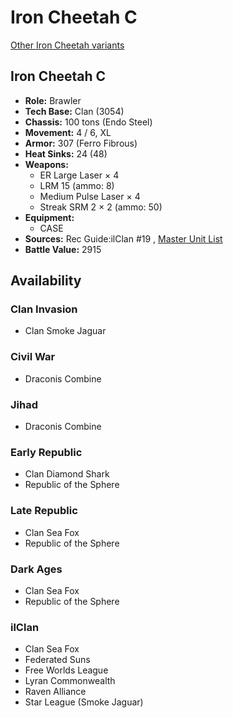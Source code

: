 # Iron Cheetah C 

[Other Iron Cheetah variants](../iron_cheetah.md) 

## Iron Cheetah C 

- **Role:** Brawler 
- **Tech Base:** Clan (3054) 
- **Chassis:** 100 tons (Endo Steel) 
- **Movement:** 4 / 6, XL 
- **Armor:** 307 (Ferro Fibrous) 
- **Heat Sinks:** 24 (48) 
- **Weapons:** 
  - ER Large Laser × 4 
  - LRM 15 (ammo: 8) 
  - Medium Pulse Laser × 4 
  - Streak SRM 2 × 2 (ammo: 50) 
- **Equipment:** 
  - CASE 
- **Sources:** Rec Guide:ilClan #19 , [Master Unit List](http://masterunitlist.info/Unit/Details/8322) 
- **Battle Value:** 2915 

## Availability 

### Clan Invasion 

- Clan Smoke Jaguar 

### Civil War 

- Draconis Combine 

### Jihad 

- Draconis Combine 

### Early Republic 

- Clan Diamond Shark 
- Republic of the Sphere 

### Late Republic 

- Clan Sea Fox 
- Republic of the Sphere 

### Dark Ages 

- Clan Sea Fox 
- Republic of the Sphere 

### ilClan 

- Clan Sea Fox 
- Federated Suns 
- Free Worlds League 
- Lyran Commonwealth 
- Raven Alliance 
- Star League (Smoke Jaguar) 


